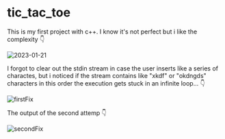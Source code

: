 # tic_tac_toe
This is my first project with c++. I know it's not perfect but i like the complexity 👇


![2023-01-21](https://user-images.githubusercontent.com/101247386/213911514-20c24e65-9e1c-4276-90de-0329d08c9af1.png)

Ι forgot to clear out the stdin stream in case the user inserts like a series of charactes, but i noticed if the stream contains like "xkdf" or "okdngds" characters in this order the execution gets stuck in an infinite loop... 👇

![firstFix](https://user-images.githubusercontent.com/101247386/214267748-bfe08819-728b-49d8-afe9-39e7d660d4b1.png)

The output of the second attemp 👇

![secondFix](https://user-images.githubusercontent.com/101247386/214267786-da81568e-ea2b-4ba1-a073-6c40dc11dae4.png)
